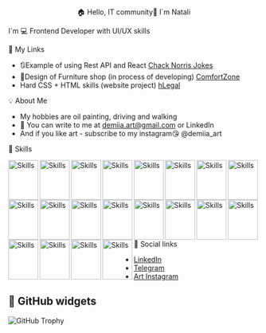 
<p align="center">🏠 Hello, IT community👋 I`m Natali</p>
 I`m 💻 Frontend Developer with UI/UX skills


📲 My Links

- 🔃Example of using Rest API and React [Chack Norris Jokes](https://demiiaart.github.io/chack_norris_jokes_react/)
- 🎨Design of Furniture shop (in process of developing) [ComfortZone](https://www.figma.com/proto/g8fz1SBebn1uRbPcbvx8ZS/Comfort-zone?page-id=0%3A1&type=design&node-id=1-2&viewport=220%2C253%2C0.24&t=GpgyAQUp6Ef6oWS2-1&scaling=scale-down&starting-point-node-id=1%3A2&show-proto-sidebar=1&mode=design)
- Hard CSS + HTML skills (website project) [hLegal](https://demiiaart.github.io/FinalProjectBaseCSS/)

💡 About Me

- My hobbies are oil painting, driving and walking
- 💌 You can write to me at demiia.art@gmail.com or LinkedIn
- And if you like art - subscribe to my instagram😘 @demiia_art


🔨 Skills
 
<img src="https://cdn.jsdelivr.net/gh/devicons/devicon/icons/html5/html5-original.svg" alt="Skills" align="left" width="60" height="80"/>  
<img src="https://cdn.jsdelivr.net/gh/devicons/devicon/icons/css3/css3-original.svg" alt="Skills" align="left" width="60" height="80"/>  
<img src="https://cdn.jsdelivr.net/gh/devicons/devicon/icons/sass/sass-original.svg" alt="Skills" align="left" width="60" height="80"/>  
<img src="https://cdn.jsdelivr.net/gh/devicons/devicon/icons/bootstrap/bootstrap-original.svg" alt="Skills" align="left" width="60" height="80"/>  
<img src="https://cdn.jsdelivr.net/gh/devicons/devicon/icons/materialui/materialui-original.svg" alt="Skills" align="left" width="60" height="80"/>  
<img src="https://cdn.jsdelivr.net/gh/devicons/devicon/icons/javascript/javascript-original.svg" alt="Skills" align="left" width="60" height="80"/>  
<img src="https://cdn.jsdelivr.net/gh/devicons/devicon/icons/typescript/typescript-original.svg" alt="Skills" align="left" width="60" height="80"/>  
<img src="https://cdn.jsdelivr.net/gh/devicons/devicon/icons/react/react-original.svg" alt="Skills" align="left" width="60" height="80"/>  
<img src="https://cdn.jsdelivr.net/gh/devicons/devicon/icons/redux/redux-original.svg" alt="Skills" align="left" width="60" height="80"/>  
<img src="https://cdn.jsdelivr.net/gh/devicons/devicon/icons/nextjs/nextjs-original.svg" alt="Skills" align="left" width="60" height="80"/>  
<img src="https://cdn.jsdelivr.net/gh/devicons/devicon/icons/webpack/webpack-original.svg" alt="Skills" align="left" width="60" height="80"/>  
<img src="https://cdn.jsdelivr.net/gh/devicons/devicon/icons/babel/babel-original.svg" alt="Skills" align="left" width="60" height="80"/>  
<img src="https://cdn.jsdelivr.net/gh/devicons/devicon/icons/photoshop/photoshop-plain.svg" alt="Skills" align="left" width="60" height="80"/>  
<img src="https://cdn.jsdelivr.net/gh/devicons/devicon/icons/figma/figma-original.svg" alt="Skills" align="left" width="60" height="80"/>  
<img src="https://cdn.jsdelivr.net/gh/devicons/devicon/icons/canva/canva-original.svg" alt="Skills" align="left" width="60" height="80"/>  
<img src="https://cdn.jsdelivr.net/gh/devicons/devicon/icons/illustrator/illustrator-plain.svg" alt="Skills" align="left" width="60" height="80"/>  
<img src="https://cdn.jsdelivr.net/gh/devicons/devicon/icons/vscode/vscode-original.svg" alt="Skills" align="left" width="60" height="80"/>  
<img src="https://cdn.jsdelivr.net/gh/devicons/devicon/icons/git/git-original.svg" alt="Skills" align="left" width="60" height="80"/>  
<img src="https://cdn.jsdelivr.net/gh/devicons/devicon/icons/github/github-original.svg" alt="Skills" align="left" width="60" height="80"/>  
<img src="https://cdn.jsdelivr.net/gh/devicons/devicon/icons/gitlab/gitlab-original.svg" alt="Skills" align="left" width="60" height="80"/> 

<br><br><br>

 📰 Social links
 - [LinkedIn](https://www.linkedin.com/in/nataliia-demianenko-developer/)
 - [Telegram](https://t.me/nataliya_demianenko)
 - [Art Instagram](https://www.instagram.com/demiia_art/)


## 👾 GitHub widgets
 <img src="https://github-profile-trophy.vercel.app/?username=DemiiaArt" alt="GitHub Trophy"/>



